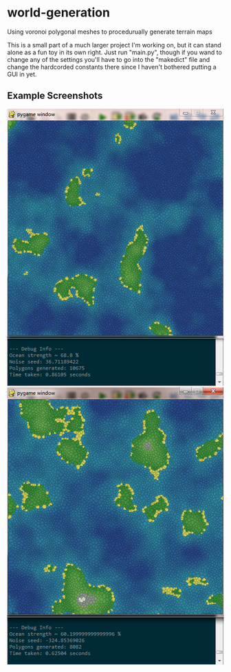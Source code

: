 # world-generation
Using voronoi polygonal meshes to procedurually generate terrain maps

This is a small part of a much larger project I'm working on, but it can stand alone as a fun toy in its own right.
Just run "main.py", though if you wand to change any of the settings you'll have to go into the "makedict" file and change the hardcorded constants there since I haven't bothered putting a GUI in yet.

Example Screenshots
-------
![sample1](sample1.png)
![sample2](sample2.png)

